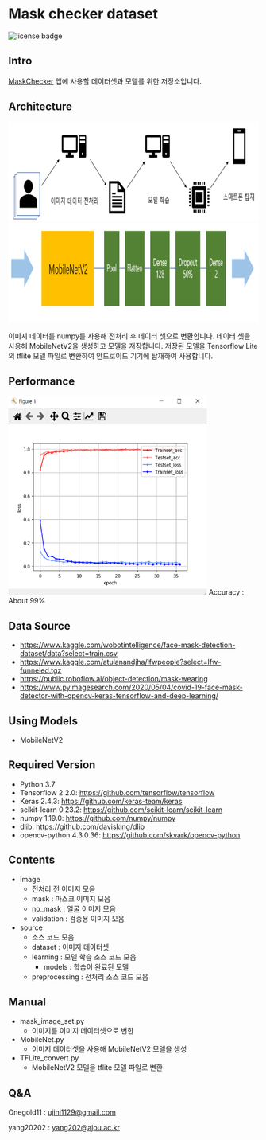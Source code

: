 Mask checker dataset
====================
![license badge](https://img.shields.io/github/license/Onegold11/mask_checker_dataset)

Intro
-----
[MaskChecker][MaskChecker_Android] 앱에 사용할 데이터셋과 모델를 위한 저장소입니다.

[MaskChecker_Android]: https://github.com/Onegold11/MaskChecker_Android

Architecture
------------
<img src="./readme_image/00.png" width="600" height="200">

<img src="./readme_image/01.png" width="600" height="200">

이미지 데이터를 numpy를 사용해 전처리 후 데이터 셋으로 변환합니다.
데이터 셋을 사용해 MobileNetV2을 생성하고 모델을 저장합니다.
저장된 모델을 Tensorflow Lite의 tflite 모델 파일로 변환하여 안드로이드 기기에 탑재하여 사용합니다.


Performance
-----------
<img src="./readme_image/02.png" width="400" height="400">
Accuracy : About 99%

Data Source
-----------
+ https://www.kaggle.com/wobotintelligence/face-mask-detection-dataset/data?select=train.csv
+ https://www.kaggle.com/atulanandjha/lfwpeople?select=lfw-funneled.tgz
+ https://public.roboflow.ai/object-detection/mask-wearing
+ https://www.pyimagesearch.com/2020/05/04/covid-19-face-mask-detector-with-opencv-keras-tensorflow-and-deep-learning/

Using Models
------------
+ MobileNetV2

Required Version
-----------
+ Python 3.7
+ Tensorflow 2.2.0: https://github.com/tensorflow/tensorflow
+ Keras 2.4.3: https://github.com/keras-team/keras
+ scikit-learn 0.23.2: https://github.com/scikit-learn/scikit-learn
+ numpy 1.19.0: https://github.com/numpy/numpy
+ dlib: https://github.com/davisking/dlib
+ opencv-python 4.3.0.36: https://github.com/skvark/opencv-python

Contents
--------
+ image
  - 전처리 전 이미지 모음
  - mask : 마스크 이미지 모음
  - no_mask : 얼굴 이미지 모음
  - validation : 검증용 이미지 모음
+ source
  - 소스 코드 모음
  - dataset : 이미지 데이터셋
  - learning : 모델 학습 소스 코드 모음
    - models : 학습이 완료된 모델
  - preprocessing : 전처리 소스 코드 모음

Manual
------
+ mask_image_set.py
  + 이미지를 이미지 데이터셋으로 변한
+ MobileNet.py
  + 이미지 데이터셋을 사용해 MobileNetV2 모델을 생성
+ TFLite_convert.py
  + MobileNetV2 모델을 tflite 모델 파일로 변환

Q&A
---
Onegold11 : ujini1129@gmail.com

yang20202 : yang202@ajou.ac.kr
